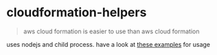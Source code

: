cloudformation-helpers
======================

> aws cloud formation is easier to use than aws cloud formation

uses nodejs and child process. have a look at [these examples]('test/examples/') for usage
